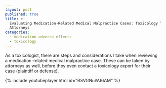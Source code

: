 ```yaml
---
layout: post
published: true
title: >-
  Evaluating Medication-Related Medical Malpractice Cases: Toxicology Tips for
  Attorneys
categories:
  - medication adverse effects
  - toxicology
---
```


As a toxicologist, there are steps and considerations I take when reviewing a medication-related medical malpractice case. These can be taken by attorneys as well, before they even contact a toxicology expert for their case (plaintiff or defense).

{% include youtubeplayer.html id="BSVGNuWJ6AM" %}
